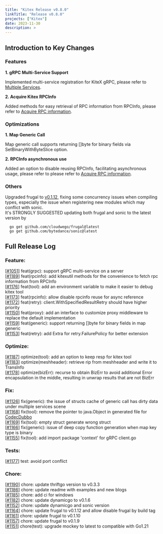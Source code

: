 ```yaml
---
title: "Kitex Release v0.8.0"
linkTitle: "Release v0.8.0"
projects: ["Kitex"]
date: 2023-11-30
description: >
---
```

## **Introduction to Key Changes**

### Features
**1. gRPC Multi-Service Support**

Implemented multi-service registration for KiteX gRPC, please refer to [Multiple Services](/docs/kitex/tutorials/advanced-feature/multi_service/).

**2. Acquire Kitex RPCInfo**

Added methods for easy retrieval of RPC information from RPCInfo, please refer to [Acquire RPC information](/docs/kitex/tutorials/basic-feature/acquire_rpcinfo/).

### Optimizations
**1. Map Generic Call**

Map generic call supports returning []byte for binary fields via SetBinaryWithByteSlice option.

**2. RPCInfo asynchronous use**

Added an option to disable reusing RPCInfo, facilitating asynchronous usage, please refer to please refer to [Acquire RPC information](/docs/kitex/tutorials/basic-feature/acquire_rpcinfo/#12-asynchronous-usage).


### Others

Upgraded frugal to [v0.1.12](https://github.com/cloudwego/frugal/releases/tag/v0.1.12), fixing some concurrency issues when compiling types, especially the issue when registering new modules which may conflict with sonic.  
  It's STRONGLY SUGGESTED updating both frugal and sonic to the latest version by  
  ```shell
    go get github.com/cloudwego/frugal@latest
    go get github.com/bytedance/sonic@latest
  ```
## **Full Release Log**

### Feature:
[[#1051](https://github.com/cloudwego/kitex/pull/1051)] feat(grpc): support gRPC multi-service on a server  
[[#1189](https://github.com/cloudwego/kitex/pull/1189)] feat(rpcinfo): add kitexutil methods for the convenience to fetch rpc information from RPCInfo  
[[#1176](https://github.com/cloudwego/kitex/pull/1176)] feat(tool): add an environment variable to make it easier to debug kitex tool  
[[#1173](https://github.com/cloudwego/kitex/pull/1173)] feat(rpcinfo): allow disable rpcinfo reuse for async reference  
[[#1172](https://github.com/cloudwego/kitex/pull/1172)] feat(retry): client.WithSpecifiedResultRetry should have higher priority  
[[#1150](https://github.com/cloudwego/kitex/pull/1150)] feat(proxy): add an interface to customize proxy middleware to replace the default implementation  
[[#1159](https://github.com/cloudwego/kitex/pull/1159)] feat(generic): support returning []byte for binary fields in map generic  
[[#1153](https://github.com/cloudwego/kitex/pull/1153)] feat(retry): add Extra for retry.FailurePolicy for better extension  
### Optimize:
[[#1187](https://github.com/cloudwego/kitex/pull/1187)] optimize(tool): add an option to keep resp for kitex tool  
[[#1183](https://github.com/cloudwego/kitex/pull/1183)] optimize(meshheader): retrieve rip from meshheader and write it to TransInfo  
[[#1178](https://github.com/cloudwego/kitex/pull/1178)] optimize(bizErr): recurse to obtain BizErr to avoid additional Error encapsulation in the middle, resulting in unwrap results that are not BizErr  
### Fix:
[[#1126](https://github.com/cloudwego/kitex/pull/1126)] fix(generic): the issue of structs cache of generic call has dirty data under multiple services scene  
[[#1168](https://github.com/cloudwego/kitex/pull/1168)] fix(tool): remove the pointer to java.Object in generated file for [CodecDubbo](https://github.com/kitex-contrib/codec-dubbo)  
[[#1169](https://github.com/cloudwego/kitex/pull/1169)] fix(tool): empty struct generate wrong struct  
[[#1166](https://github.com/cloudwego/kitex/pull/1166)] fix(generic): issue of deep copy function generation when map key type is binary  
[[#1155](https://github.com/cloudwego/kitex/pull/1155)] fix(tool): add import package 'context' for gRPC client.go  

### Tests:
[[#1177](https://github.com/cloudwego/kitex/pull/1177)] test: avoid port conflict  

### Chore:
[[#1190](https://github.com/cloudwego/kitex/pull/1190)] chore: update thriftgo version to v0.3.3  
[[#1186](https://github.com/cloudwego/kitex/pull/1186)] chore: update readme with examples and new blogs  
[[#1185](https://github.com/cloudwego/kitex/pull/1185)] chore: add ci for windows  
[[#1182](https://github.com/cloudwego/kitex/pull/1182)] chore: update dynamicgo to v0.1.6  
[[#1152](https://github.com/cloudwego/kitex/pull/1152)] chore: update dynamicgo and sonic version  
[[#1164](https://github.com/cloudwego/kitex/pull/1164)] chore: update frugal to v0.1.12 and allow disable frugal by build tag  
[[#1161](https://github.com/cloudwego/kitex/pull/1161)] chore: update frugal to v0.1.10  
[[#1157](https://github.com/cloudwego/kitex/pull/1157)] chore: update frugal to v0.1.9  
[[#1151](https://github.com/cloudwego/kitex/pull/1151)] chore(test): upgrade mockey to latest to compatible with Go1.21  
